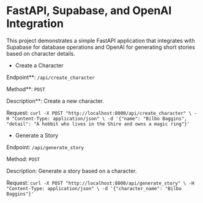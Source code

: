 # FastAPI, Supabase, and OpenAI Integration

This project demonstrates a simple FastAPI application that integrates with Supabase for database operations and OpenAI for generating short stories based on character details.

* Create a Character

Endpoint**: `/api/create_character`

Method**: `POST`

Description**: Create a new character.

Request:
`curl -X POST "http://localhost:8000/api/create_character" \
     -H "Content-Type: application/json" \
     -d '{"name": "Bilbo Baggins", "detail": "A hobbit who lives in the Shire and owns a magic ring"}'`

* Generate a Story

Endpoint: `/api/generate_story`

Method: `POST`

Description: Generate a story based on a character.

Request:
`curl -X POST "http://localhost:8000/api/generate_story" \
     -H "Content-Type: application/json" \
     -d '{"character_name": "Bilbo Baggins"}'`

